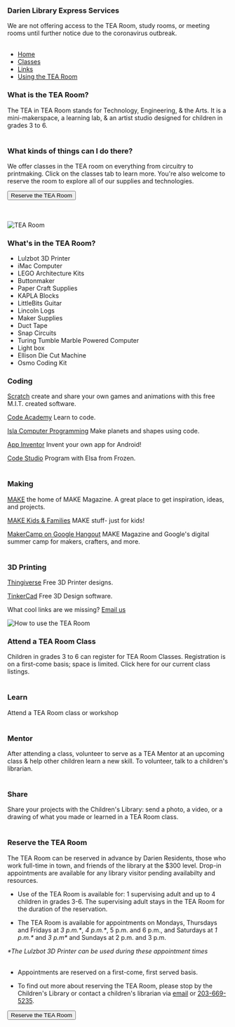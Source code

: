 ### Darien Library Express Services
We are not offering access to the TEA Room, study rooms, or meeting rooms until further notice due to the coronavirus outbreak. 
<br />
<br />

<div class="tab-v1">
<ul class="nav nav-tabs">
<li class="active"><a href="#home" data-toggle="tab">Home</a></li>
<li><a href="/events/?category=tea-room-class">Classes</a></li>
<li><a href="#links" data-toggle="tab">Links</a></li>
<li><a href="#details" data-toggle="tab">Using the TEA Room</a></li>
</ul>
<div class="tab-content">
<div class="tab-pane fade in active" id="home">
<div class="row">
<div class="col-md-4">

### What is the TEA Room?
The TEA in TEA Room stands for Technology, Engineering, & the Arts. It is a mini-makerspace, a learning lab, & an artist studio designed for children in grades 3 to 6.
<br />
<br />

### What kinds of things can I do there?
We offer classes in the TEA room on everything from circuitry to printmaking. Click on the classes tab to learn more. You're also welcome to reserve the room to explore all of our supplies and technologies. 

<div class="margin-bottom-20"></div>

<a href="/tearoom-reserve"><button class="btn-u btn-u-lg btn-u-dark-blue btn-block" type="button">Reserve the TEA Room</button></a>

<br />
<br />

</div>

<div class="col-md-4">
<img class="img-responsive center-block" src="/uploads/logos/tearoom_logo_bw.png" alt="TEA Room" />

</div>

<div class="col-md-4">

### What's in the TEA Room?
* Lulzbot 3D Printer
* iMac Computer
* LEGO Architecture Kits
* Buttonmaker
* Paper Craft Supplies
* KAPLA Blocks
* LittleBits Guitar
* Lincoln Logs
* Maker Supplies
* Duct Tape
* Snap Circuits
* Turing Tumble Marble Powered Computer
* Light box
* Ellison Die Cut Machine
* Osmo Coding Kit

</div>
</div>
</div>


<div class="tab-pane fade in" id="links">
<div class="row">
<div class="col-md-4">

### Coding
[Scratch](http://scratch.mit.edu/ "Scratch") create and share your own games and animations with this free M.I.T. created software. 

[Code Academy](http://www.codecademy.com/ "Code Academy") Learn to code. 

[Isla Computer Programming](http://islalanguage.org/ "Isla Computer Programming") Make planets and shapes using code.

[App Inventor](http://www.appinventor.org/ "App Inventor") Invent your own app for Android!

[Code Studio](http://studio.code.org/s/frozen/stage/1/puzzle/1 "Code Studio") Program with Elsa from Frozen.
<br />
<br />

</div>	


<div class="col-md-4">

### Making
[MAKE](http://makezine.com/ "MAKE") the home of MAKE Magazine. A great place to get inspiration, ideas, and projects. 

[MAKE Kids & Families](http://makezine.com/kids/ "MAKE Kids & Families") MAKE stuff- just for kids! 

[MakerCamp on Google Hangout](http://plus.google.com/+MAKE/posts "MakerCamp on Google Hangout") MAKE Magazine and Google's digital summer camp for makers, crafters, and more. 
<br />
<br />

</div>

<div class="col-md-4">

### 3D Printing
[Thingiverse](http://www.thingiverse.com/ "Thingiverse") Free 3D Printer designs.

[TinkerCad](http://tinkercad.com/ "TinkerCad") Free 3D Design software.


What cool links are we missing? [Email us](mailto:childrenslibrary@darienlibrary.org "Children's Library")

</div>
</div>
</div>
<div class="tab-pane fade in" id="details">
<img class="img-responsive center-block" src="/uploads/departments/youth/tearoom_how-to.jpg" alt="How to use the TEA Room" />

<div class="row">
<div class="col-md-4">

### Attend a TEA Room Class
Children in grades 3 to 6 can register for TEA Room Classes. Registration is on a first-come basis; space is limited. Click here for our current class listings.
<br />
<br />

### Learn
Attend a TEA Room class or workshop 
<br />
<br />

### Mentor
After attending a class, volunteer to serve as a TEA Mentor at an upcoming class & help other children learn a new skill. To volunteer, talk to a children's librarian. 
<br />
<br />

### Share
Share your projects with the Children's Library: send a photo, a video, or a drawing of what you made or learned in a TEA Room class. 
<br />
<br />

</div>

<div class="col-md-4">

### Reserve the TEA Room 
The TEA Room can be reserved in advance by Darien Residents, those who work full-time in town, and friends of the library at the $300 level.  Drop-in appointments are available for any library visitor pending availabilty and resources.

* Use of the TEA Room is available for: 1 supervising adult and up to 4 children in grades 3-6. The supervising adult stays in the TEA Room for the duration of the reservation.

* The TEA Room is available for appointments on Mondays, Thursdays and Fridays at _3 p.m.*_, _4 p.m.*_, 5 p.m. and 6 p.m., and Saturdays at _1 p.m.*_ and _3 p.m*_ and Sundays at 2 p.m. and 3 p.m.

_*The Lulzbot 3D Printer can be used during these appointment times_
<br />
<br />

</div>

<div class="col-md-4">
<div class="margin-bottom-50"></div>

* Appointments are reserved on a first-come, first served basis.

* To find out more about reserving the TEA Room, please stop by the Children's Library or contact a children's librarian via [email](childrenslibrary@darienlibrary.org "Email the Children's Library") or [203-669-5235](tel:2036695235 "203-669-5235"). 

<div class="margin-bottom-20"></div>

<a href="/tearoom-reserve"><button class="btn-u btn-u-lg btn-u-dark-blue btn-block" type="button">Reserve the TEA Room</button></a>
	
</div>

</div>
</div>
</div>
</div>